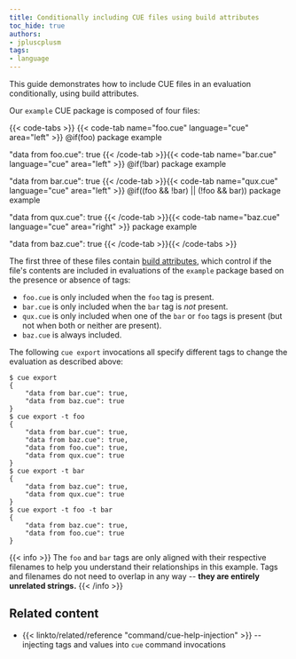 ```yaml
---
title: Conditionally including CUE files using build attributes
toc_hide: true
authors:
- jpluscplusm
tags:
- language
---
```


This guide demonstrates how to include CUE files in an evaluation
conditionally, using build attributes.

<!--more-->

Our `example` CUE package is composed of four files:

{{< code-tabs >}}
{{< code-tab name="foo.cue" language="cue" area="left" >}}
@if(foo)
package example

"data from foo.cue": true
{{< /code-tab >}}{{< code-tab name="bar.cue" language="cue" area="left" >}}
@if(!bar)
package example

"data from bar.cue": true
{{< /code-tab >}}{{< code-tab name="qux.cue" language="cue" area="left" >}}
@if((foo && !bar) || (!foo && bar))
package example

"data from qux.cue": true
{{< /code-tab >}}{{< code-tab name="baz.cue" language="cue" area="right" >}}
package example

"data from baz.cue": true
{{< /code-tab >}}{{< /code-tabs >}}

The first three of these files contain
[build attributes]({{<relref"docs/reference/command/cue-help-injection">}}),
which control if the
file's contents are included in evaluations of the `example` package based on
the presence or absence of tags:

- `foo.cue` is only included when the `foo` tag is present.
- `bar.cue` is only included when the `bar` tag is *not* present.
- `qux.cue` is only included when one of the `bar` or `foo` tags is present
  (but not when both or neither are present).
- `baz.cue` is always included.

The following `cue export` invocations all specify different tags to change the
evaluation as described above:

```text { title="TERMINAL" type="terminal" codeToCopy="Y3VlIGV4cG9ydApjdWUgZXhwb3J0IC10IGZvbwpjdWUgZXhwb3J0IC10IGJhcgpjdWUgZXhwb3J0IC10IGZvbyAtdCBiYXI=" }
$ cue export
{
    "data from bar.cue": true,
    "data from baz.cue": true
}
$ cue export -t foo
{
    "data from bar.cue": true,
    "data from baz.cue": true,
    "data from foo.cue": true,
    "data from qux.cue": true
}
$ cue export -t bar
{
    "data from baz.cue": true,
    "data from qux.cue": true
}
$ cue export -t foo -t bar
{
    "data from baz.cue": true,
    "data from foo.cue": true
}
```

{{< info >}}
The `foo` and `bar` tags are only aligned with their respective filenames to
help you understand their relationships in this example. Tags and filenames
do not need to overlap in any way --
**they are entirely unrelated strings.**
{{< /info >}}

## Related content

- {{< linkto/related/reference "command/cue-help-injection" >}}
  -- injecting tags and values into `cue` command invocations
